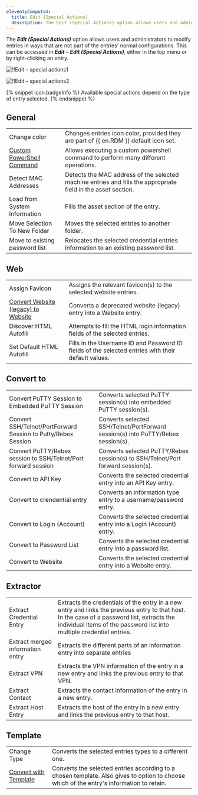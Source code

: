 ```yaml
---
eleventyComputed:
  title: Edit (Special Actions)
  description: The Edit (Special Actions) option allows users and administrators to modify entries in ways that are not part of the normal configurations of an entry.
---
```

The ***Edit (Special Actions)*** option allows users and administrators to modify entries in ways that are not part of the entries' normal configurations. This can be accessed in ***Edit*** – ***Edit (Special Actions)***, either in the top menu or by right-clicking an entry.

![!!Edit – special actions1](https://cdnweb.devolutions.net/docs/RDMW4041_2024_1.png)

![!!Edit – special actions2](https://cdnweb.devolutions.net/docs/RDMW4039_2024_1.png)

{% snippet icon.badgeInfo %}
Available special actions depend on the type of entry selected.
{% endsnippet %}

## General
| | |
|------------------------------------------------|------------------------------------------------|
| Change color | Changes entries icon color, provided they are part of {{ en.RDM }} default icon set. |
| [Custom PowerShell Command](/rdm/powershell-scripting/custom-powershell-commands/) | Allows executing a custom powershell command to perform many different operations. |
| Detect MAC Addresses | Detects the MAC address of the selected machine entries and fills the appropriate field in the asset section. |
| Load from System Information | Fills the asset section of the entry. |
| Move Selection To New Folder | Moves the selected entries to another folder. |
| Move to existing password list | Relocates the selected credential entries information to an existing password list. |

## Web
| | |
|----------|------------|
| Assign Favicon | Assigns the relevant favicon(s) to the selected website entries. |
| [Convert Website (legacy) to Website](/kb/remote-desktop-manager/how-to-articles/convert-website-legacy-to-website/) | Converts a deprecated website (legacy) entry into a Website entry. |
| Discover HTML Autofill | Attempts to fill the HTML login information fields of the selected entries. |
| Set Default HTML Autofill | Fills in the Username ID and Password ID fields of the selected entries with their default values. |

## Convert to
| | |
|----------|------------|
| Convert PuTTY Session to Embedded PuTTY Session | Converts selected PuTTY session(s) into embedded PuTTY session(s). |
| Convert SSH/Telnet/PortForward Session to Putty/Rebex Session | Converts selected SSH/Telnet/PortForward session(s) into PuTTY/Rebex session(s). |
| Convert PuTTY/Rebex session to SSH/Telnet/Port forward session | Converts selected PuTTY/Rebex session(s) to SSH/Telnet/Port forward session(s). |
| Convert to API Key | Converts the selected credential entry into an API Key entry. |
| Convert to crendential entry | Converts an information type entry to a username/password entry. |
| Convert to Login (Account) | Converts the selected credential entry into a Login (Account) entry. |
| Convert to Password List | Converts the selected credential entry into a password list. |
| Convert to Website | Converts the selected credential entry into a Website entry. | 

## Extractor
| | |
|----------|------------|
| Extract Credential Entry | Extracts the credentials of the entry in a new entry and links the previous entry to that host. In the case of a password list, extracts the individual items of the password list into multiple credential entries. | 
| Extract merged information entry | Extracts the different parts of an information entry into separate entries |
| Extract VPN | Extracts the VPN information of the entry in a new entry and links the previous entry to that VPN. |
| Extract Contact | Extracts the contact information of the entry in a new entry. |
| Extract Host Entry | Extracts the host of the entry in a new entry and links the previous entry to that host. | 

## Template
| | | 
|----------|--------------|
| Change Type | Converts the selected entries types to a different one. | 
| [Convert with Template](/kb/remote-desktop-manager/how-to-articles/convert-with-templates/) | Converts the selected entries according to a chosen template. Also gives to option to choose which of the entry's information to retain. |

